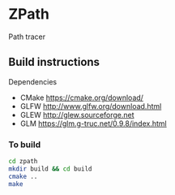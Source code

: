 # ZPath
Path tracer 

## Build instructions

Dependencies

* CMake https://cmake.org/download/
* GLFW http://www.glfw.org/download.html
* GLEW http://glew.sourceforge.net
* GLM https://glm.g-truc.net/0.9.8/index.html

### To build

```bash
cd zpath 
mkdir build && cd build
cmake ..
make
```
